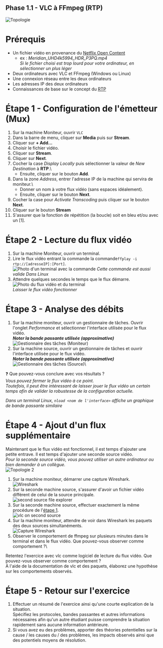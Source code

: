 Phase 1.1 - VLC à FFmpeg (RTP)
------------------------------

![Topologie](./img/Phase_1_S1.1_topologie.png)

# Prérequis

- Un fichier vidéo en provenance du [Netflix Open Content](https://opencontent.netflix.com/)
    - ex : *Meridian_UHD4k5994_HDR_P3PQ.mp4*\
    *Si le fichier choisi est trop lourd pour votre ordinateur, en sélectionner un plus léger*
- Deux ordinateurs avec VLC et FFmpeg (Windows ou Linux)
- Une connexion réseau entre les deux ordinateurs
- Les adresses IP des deux ordinateurs
- Connaissances de base sur le concept du [RTP](https://en.wikipedia.org/wiki/Real-time_Transport_Protocol)

# Étape 1 - Configuration de l'émetteur (Mux)

1. Sur la machine Moniteur, ouvrir `VLC`
2. Dans la barre de menu, cliquer sur **Media** puis sur **Stream**.
3. Cliquer sur **+ Add...**
4. Choisir le fichier vidéo.
5. Cliquer sur **Stream**.
6. Cliquer sur **Next**.
7. Cocher la case *Display Locally* puis sélectionner la valeur de *New Destination* à **RTP**.\
    - Ensuite, cliquer sur le bouton **Add**.
8. Dans la zone *Address*, entrer l'adresse IP de la machine qui servira de moniteur.\
    - Donner un nom à votre flux vidéo (sans espaces idéalement).
    - Ensuite, cliquer sur le bouton **Next**.
9. Cocher la case pour *Activate Transcoding* puis cliquer sur le bouton **Next**.
10. Cliquer sur le bouton **Stream**
11. S'assurer que la fonction de répétition (la boucle) soit en bleu et/ou avec un [1].

# Étape 2 - Lecture du flux vidéo

1. Sur la machine Moniteur, ouvrir un terminal.
2. Lire le flux vidéo entrant la commande la commande`ffplay -i rtp://[adresseIP]:[Port]`.\
![Photo d'un terminal avec la commande](./img/p1.1_cmd_pic2.png)
*Cette commande est aussi valide Dans Linux*
3. Attendre quelques secondes le temps que le flux démarre.
![Photo du flux vidéo et du terminal](./img/p1.1_cmd_pic3.png)\
*Laisser le flux vidéo fonctionner*

# Étape 3 - Analyse des débits

1. Sur la machine moniteur, ouvrir un gestionnaire de tâches. Ouvrir l'onglet *Performance* et sélectionner l'interface utilisée pour le flux vidéo.\
***Noter la bande passante utilisée (approximative)***\
![Gestionnaire des tâches (Moniteur)](./img/p1.1_tmgr_pic1.png)
2. Sur la machine source, ouvrir un gestionnaire de tâches et ouvrir l'interface utilisée pour le flux vidéo.\
***Noter la bande passante utilisée (approximative)***\
![Gestionnaire des tâches (Source)](./img/p1.1_tmgr_pic2.png)\

❓ Que pouvez-vous conclure avec vos résultats ?\
*Vous pouvez fermer le flux vidéo à ce point. \
Toutefois, il peut être intéressant de laisser jouer le flux vidéo un certain temps afin de valider la robustesse de la configuration actuelle.*

*Dans un terminal Linux, `nload <nom de l'interface>` affiche un graphique de bande passante similaire*

# Étape 4 - Ajout d'un flux supplémentaire

Maintenant que le flux vidéo est fonctionnel, il est temps d'ajouter une petite entrave. Il est temps d'ajouter une seconde source vidéo.\
*Pour la seconde source vidéo, vous pouvez utiliser un autre ordinateur ou bien demander à un collègue.*\
![Topologie 2](./img/Phase_1_S1.1_topologie2.png)
1. Sur la machine moniteur, démarrer une capture Wireshark.\
![Wireshark](./img/p1.1_ws_pic4.png)
2. Sur la seconde machine source, s'assurer d'avoir un fichier vidéo différent de celui de la source principale.\
![second source file explorer](./img/p1.1_fex_pic1.png)
3. Sur la seconde machine source, effectuer exactement la même procédure de l'[étape 1](#étape-1---configuration-de-lémetteur-mux).\
![vlc on second source](./img/p1.1_vlc_pic20.png)
4. Sur la machine moniteur, attendre de voir dans Wireshark les paquets des deux sources simultanéments.\
![Capture Wireshark](./img/p1.1_ws_pic5.png)
5. Observer le comportement de ffmpeg sur plusieurs minutes dans le terminal et dans le flux vidéo. Que pouvez-vous observer comme comportement ?\

Retentez l'exercice avec vlc comme logiciel de lecture du flux vidéo. Que pouvez-vous observer comme comportement ?\
À l'aide de la documentation de vlc et des paquets, élaborez une hypothèse sur les comportements observés.

# Étape 5 - Retour sur l'exercice

1. Effectuer un résumé de l'exercice ainsi qu'une courte explication de la situation.\
Spécifiez les protocoles, bandes passantes et autres informations nécessaires afin qu'un autre étudiant puisse comprendre la situation rapidement sans aucune information antérieure.
2. Si vous avez eu des problèmes, apporter des théories potentielles sur la cause / les causes du / des problèmes, les impacts observés ainsi que des potentiels moyens de résolution.
